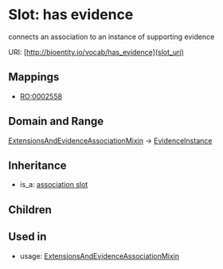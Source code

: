 # Slot: has evidence


connects an association to an instance of supporting evidence

URI: [http://bioentity.io/vocab/has_evidence](slot_uri)
## Mappings

 * [RO:0002558](http://purl.obolibrary.org/obo/RO_0002558)
## Domain and Range

[ExtensionsAndEvidenceAssociationMixin](ExtensionsAndEvidenceAssociationMixin.md) -> [EvidenceInstance](EvidenceInstance.md)
## Inheritance

 *  is_a: [association slot](association_slot.md)
## Children

## Used in

 *  usage: [ExtensionsAndEvidenceAssociationMixin](ExtensionsAndEvidenceAssociationMixin.md)
